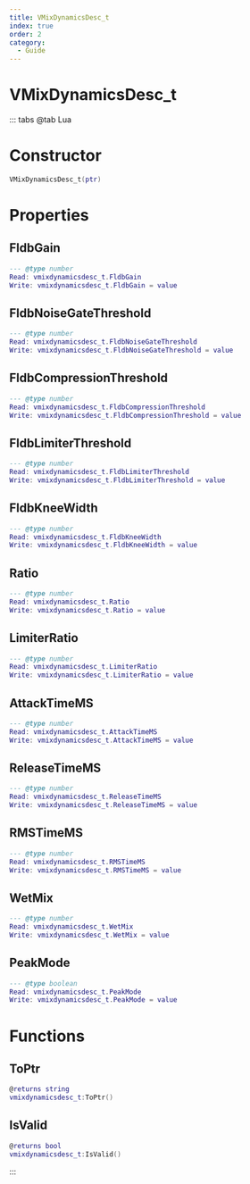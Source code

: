 ```yaml
---
title: VMixDynamicsDesc_t
index: true
order: 2
category:
  - Guide
---
```


# VMixDynamicsDesc_t

::: tabs
@tab Lua
# Constructor
```lua
VMixDynamicsDesc_t(ptr)
```
# Properties
## FldbGain 
```lua
--- @type number
Read: vmixdynamicsdesc_t.FldbGain
Write: vmixdynamicsdesc_t.FldbGain = value
```
## FldbNoiseGateThreshold 
```lua
--- @type number
Read: vmixdynamicsdesc_t.FldbNoiseGateThreshold
Write: vmixdynamicsdesc_t.FldbNoiseGateThreshold = value
```
## FldbCompressionThreshold 
```lua
--- @type number
Read: vmixdynamicsdesc_t.FldbCompressionThreshold
Write: vmixdynamicsdesc_t.FldbCompressionThreshold = value
```
## FldbLimiterThreshold 
```lua
--- @type number
Read: vmixdynamicsdesc_t.FldbLimiterThreshold
Write: vmixdynamicsdesc_t.FldbLimiterThreshold = value
```
## FldbKneeWidth 
```lua
--- @type number
Read: vmixdynamicsdesc_t.FldbKneeWidth
Write: vmixdynamicsdesc_t.FldbKneeWidth = value
```
## Ratio 
```lua
--- @type number
Read: vmixdynamicsdesc_t.Ratio
Write: vmixdynamicsdesc_t.Ratio = value
```
## LimiterRatio 
```lua
--- @type number
Read: vmixdynamicsdesc_t.LimiterRatio
Write: vmixdynamicsdesc_t.LimiterRatio = value
```
## AttackTimeMS 
```lua
--- @type number
Read: vmixdynamicsdesc_t.AttackTimeMS
Write: vmixdynamicsdesc_t.AttackTimeMS = value
```
## ReleaseTimeMS 
```lua
--- @type number
Read: vmixdynamicsdesc_t.ReleaseTimeMS
Write: vmixdynamicsdesc_t.ReleaseTimeMS = value
```
## RMSTimeMS 
```lua
--- @type number
Read: vmixdynamicsdesc_t.RMSTimeMS
Write: vmixdynamicsdesc_t.RMSTimeMS = value
```
## WetMix 
```lua
--- @type number
Read: vmixdynamicsdesc_t.WetMix
Write: vmixdynamicsdesc_t.WetMix = value
```
## PeakMode 
```lua
--- @type boolean
Read: vmixdynamicsdesc_t.PeakMode
Write: vmixdynamicsdesc_t.PeakMode = value
```
# Functions
## ToPtr
```lua
@returns string
vmixdynamicsdesc_t:ToPtr()
```
## IsValid
```lua
@returns bool
vmixdynamicsdesc_t:IsValid()
```

:::
